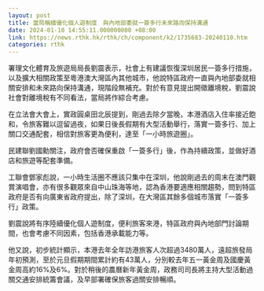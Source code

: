 ```yaml
---
layout: post
title: 當局稱續優化個人遊制度　與內地部委就一簽多行未來路向保持溝通
date: 2024-01-10 14:55:11.000000000 +08:00
link: https://news.rthk.hk/rthk/ch/component/k2/1735683-20240110.htm
categories: rthk
---
```


署理文化體育及旅遊局局長劉震表示，社會上有建議恢復深圳居民一簽多行措施，以及擴大相關政策至粵港澳大灣區內其他城市，他說特區政府一直與內地部委就相關安排和未來路向保持溝通，現階段無補充。對於有意見提出開徵離境稅，劉震說社會對離境稅有不同看法，當局將作綜合考慮。

在立法會大會上，實政圓桌田北辰提到，剛過去除夕當晚，本港酒店入住率接近飽和，令旅客難以逗留過夜，如果日後長假期有大型活動舉行，落實一簽多行、加上關口交通配套，相信對旅客更為便利，達至「一小時旅遊圈」。

民建聯劉國勳關注，政府會否確保重啟「一簽多行」後，作為持續政策，並做好酒店和旅遊等配套準備。

工聯會鄧家彪說，一小時生活圈不應該只集中在深圳，他說剛過去的周末在澳門觀賞演唱會，亦有很多觀眾來自中山珠海等地，認為香港要適應相關趨勢，問到特區政府是否有向廣東省政府提出，除了深圳，在大灣區其餘多個城市落實「一簽多行」政策。

劉震說將有序陸續優化個人遊制度，便利旅客來港，特區政府與內地部門討論期間，也會考慮不同因素，包括香港承載能力等。

他又說，初步統計顯示，本港去年全年訪港旅客人次超過3480萬人，遠超旅發局年初預測，至於元旦假期期間累計約有43萬人，分別較去年五一黃金周及國慶黃金周高約16%及6%。對於稍後的農曆新年黃金周，政務司司長將主持大型活動過關交通安排統籌會議，及早部署確保旅客過關安排暢順。
